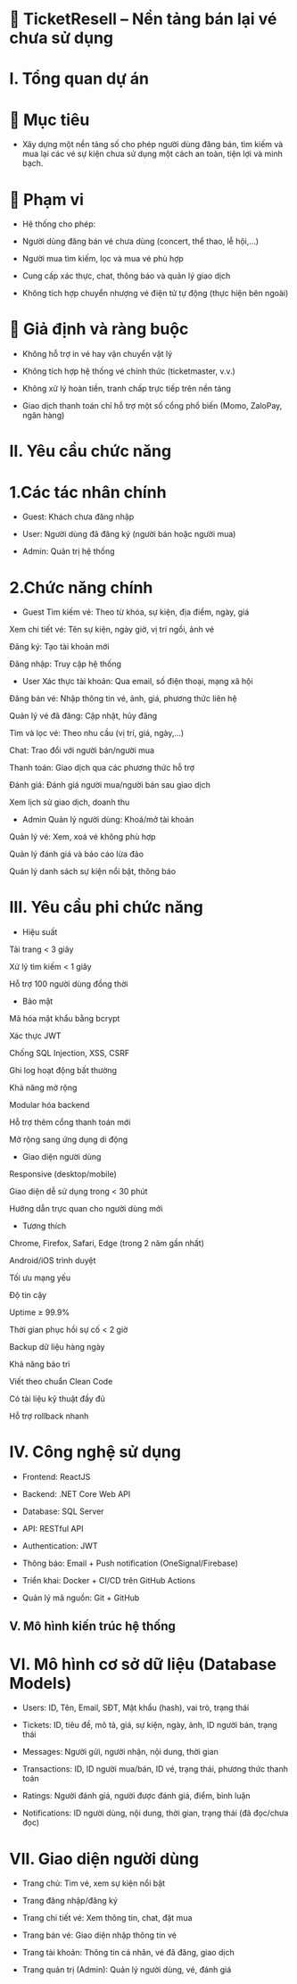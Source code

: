 # 🎫 TicketResell – Nền tảng bán lại vé chưa sử dụng



# I. Tổng quan dự án
# 🎯 Mục tiêu
- Xây dựng một nền tảng số cho phép người dùng đăng bán, tìm kiếm và mua lại các vé sự kiện chưa sử dụng một cách an toàn, tiện lợi và minh bạch.

# 📌 Phạm vi
- Hệ thống cho phép:

- Người dùng đăng bán vé chưa dùng (concert, thể thao, lễ hội,…)

- Người mua tìm kiếm, lọc và mua vé phù hợp

- Cung cấp xác thực, chat, thông báo và quản lý giao dịch

- Không tích hợp chuyển nhượng vé điện tử tự động (thực hiện bên ngoài)

# 📎 Giả định và ràng buộc
- Không hỗ trợ in vé hay vận chuyển vật lý

- Không tích hợp hệ thống vé chính thức (ticketmaster, v.v.)

- Không xử lý hoàn tiền, tranh chấp trực tiếp trên nền tảng

- Giao dịch thanh toán chỉ hỗ trợ một số cổng phổ biến (Momo, ZaloPay, ngân hàng)

# II. Yêu cầu chức năng
# 1.Các tác nhân chính
- Guest: Khách chưa đăng nhập

- User: Người dùng đã đăng ký (người bán hoặc người mua)

- Admin: Quản trị hệ thống

# 2.Chức năng chính
- Guest
Tìm kiếm vé: Theo từ khóa, sự kiện, địa điểm, ngày, giá

Xem chi tiết vé: Tên sự kiện, ngày giờ, vị trí ngồi, ảnh vé

Đăng ký: Tạo tài khoản mới

Đăng nhập: Truy cập hệ thống

- User
Xác thực tài khoản: Qua email, số điện thoại, mạng xã hội

Đăng bán vé: Nhập thông tin vé, ảnh, giá, phương thức liên hệ

Quản lý vé đã đăng: Cập nhật, hủy đăng

Tìm và lọc vé: Theo nhu cầu (vị trí, giá, ngày,...)

Chat: Trao đổi với người bán/người mua

Thanh toán: Giao dịch qua các phương thức hỗ trợ

Đánh giá: Đánh giá người mua/người bán sau giao dịch

Xem lịch sử giao dịch, doanh thu

- Admin
Quản lý người dùng: Khoá/mở tài khoản

Quản lý vé: Xem, xoá vé không phù hợp

Quản lý đánh giá và báo cáo lừa đảo

Quản lý danh sách sự kiện nổi bật, thông báo

# III. Yêu cầu phi chức năng
- Hiệu suất

Tải trang < 3 giây

Xử lý tìm kiếm < 1 giây

Hỗ trợ 100 người dùng đồng thời

- Bảo mật

Mã hóa mật khẩu bằng bcrypt

Xác thực JWT

Chống SQL Injection, XSS, CSRF

Ghi log hoạt động bất thường

Khả năng mở rộng

Modular hóa backend

Hỗ trợ thêm cổng thanh toán mới

Mở rộng sang ứng dụng di động

- Giao diện người dùng

Responsive (desktop/mobile)

Giao diện dễ sử dụng trong < 30 phút

Hướng dẫn trực quan cho người dùng mới

- Tương thích

Chrome, Firefox, Safari, Edge (trong 2 năm gần nhất)

Android/iOS trình duyệt

Tối ưu mạng yếu

Độ tin cậy

Uptime ≥ 99.9%

Thời gian phục hồi sự cố < 2 giờ

Backup dữ liệu hàng ngày

Khả năng bảo trì

Viết theo chuẩn Clean Code

Có tài liệu kỹ thuật đầy đủ

Hỗ trợ rollback nhanh

# IV. Công nghệ sử dụng
- Frontend: ReactJS

- Backend: .NET Core Web API

- Database: SQL Server

- API: RESTful API

- Authentication: JWT

- Thông báo: Email + Push notification (OneSignal/Firebase)

- Triển khai: Docker + CI/CD trên GitHub Actions

- Quản lý mã nguồn: Git + GitHub

V. Mô hình kiến trúc hệ thống
----
# VI. Mô hình cơ sở dữ liệu (Database Models)
- Users: ID, Tên, Email, SĐT, Mật khẩu (hash), vai trò, trạng thái

- Tickets: ID, tiêu đề, mô tả, giá, sự kiện, ngày, ảnh, ID người bán, trạng thái

- Messages: Người gửi, người nhận, nội dung, thời gian

- Transactions: ID, ID người mua/bán, ID vé, trạng thái, phương thức thanh toán

- Ratings: Người đánh giá, người được đánh giá, điểm, bình luận

- Notifications: ID người dùng, nội dung, thời gian, trạng thái (đã đọc/chưa đọc)

# VII. Giao diện người dùng
- Trang chủ: Tìm vé, xem sự kiện nổi bật

- Trang đăng nhập/đăng ký

- Trang chi tiết vé: Xem thông tin, chat, đặt mua

- Trang bán vé: Giao diện nhập thông tin vé

- Trang tài khoản: Thông tin cá nhân, vé đã đăng, giao dịch

- Trang quản trị (Admin): Quản lý người dùng, vé, đánh giá
